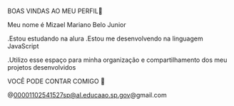 BOAS VINDAS AO MEU PERFIL💜

Meu nome é Mizael Mariano Belo Junior

.Estou estudando na alura
.Estou me desenvolvendo na linguagem JavaScript

.Utilizo esse espaço para minha organização e compartilhamento dos meu projetos desenvolvidos

 VOCÊ PODE CONTAR COMIGO 📍

@00001102541527sp@al.educaao.sp.gov@gmail.com
